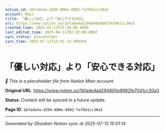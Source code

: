 ```yaml
---
notion_id: 1bfade4a-d294-800e-8982-fe7041cc30a3
account: Main
title: 「優しい対応」より「安心できる対応」
url: https://www.notion.so/1bfade4ad294800e8982fe7041cc30a3
created_time: 2025-03-23T15:50:00.000Z
last_edited_time: 2025-04-11T02:02:00.000Z
sync_status: placeholder
sync_time: 2025-07-12T15:01:14.994354
---
```


# 「優しい対応」より「安心できる対応」

*🔄 This is a placeholder file from Notion Main account.*

**Original URL**: https://www.notion.so/1bfade4ad294800e8982fe7041cc30a3

**Status**: Content will be synced in a future update.

**Page ID**: `1bfade4a-d294-800e-8982-fe7041cc30a3`

---

*Generated by Obsidian-Notion sync at 2025-07-12 15:01:14*

